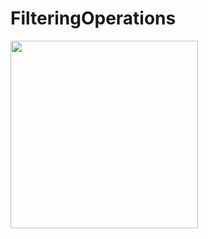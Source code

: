 # FilteringOperations
<img width="300" src="https://user-images.githubusercontent.com/47273077/169836458-ef5ff0e9-50d1-4dea-bb71-9c6351cd437e.gif">
